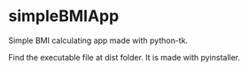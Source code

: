 # simpleBMIApp
Simple BMI calculating app made with python-tk.

Find the executable file at dist folder. It is made with pyinstaller.
